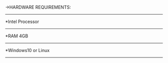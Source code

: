 ->HARDWARE REQUIREMENTS:<hr>
             *Intel Processor<hr>
             *RAM 4GB<hr>
             *Windows10 or Linux<hr>
